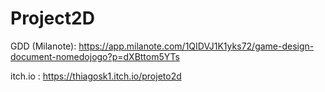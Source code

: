 # Project2D

GDD (Milanote): https://app.milanote.com/1QIDVJ1K1yks72/game-design-document-nomedojogo?p=dXBttom5YTs 

itch.io : https://thiagosk1.itch.io/projeto2d 
